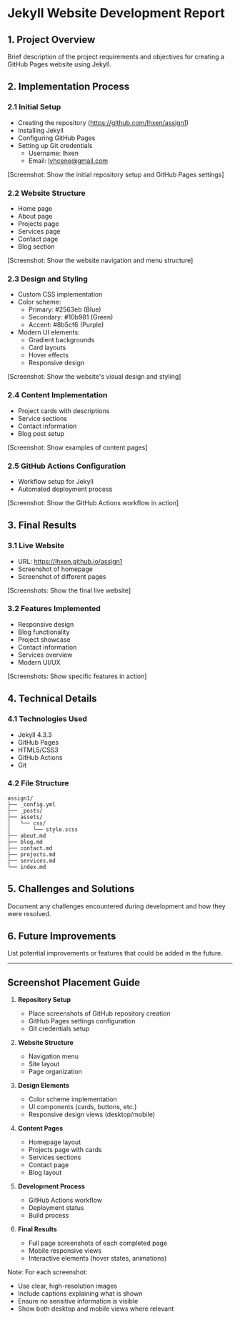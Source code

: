 # Jekyll Website Development Report

## 1. Project Overview
Brief description of the project requirements and objectives for creating a GitHub Pages website using Jekyll.

## 2. Implementation Process

### 2.1 Initial Setup
- Creating the repository (https://github.com/lhxen/assign1)
- Installing Jekyll
- Configuring GitHub Pages
- Setting up Git credentials
  - Username: lhxen
  - Email: lvhcene@gmail.com

[Screenshot: Show the initial repository setup and GitHub Pages settings]

### 2.2 Website Structure
- Home page
- About page
- Projects page
- Services page
- Contact page
- Blog section

[Screenshot: Show the website navigation and menu structure]

### 2.3 Design and Styling
- Custom CSS implementation
- Color scheme:
  - Primary: #2563eb (Blue)
  - Secondary: #10b981 (Green)
  - Accent: #8b5cf6 (Purple)
- Modern UI elements:
  - Gradient backgrounds
  - Card layouts
  - Hover effects
  - Responsive design

[Screenshot: Show the website's visual design and styling]

### 2.4 Content Implementation
- Project cards with descriptions
- Service sections
- Contact information
- Blog post setup

[Screenshot: Show examples of content pages]

### 2.5 GitHub Actions Configuration
- Workflow setup for Jekyll
- Automated deployment process

[Screenshot: Show the GitHub Actions workflow in action]

## 3. Final Results

### 3.1 Live Website
- URL: https://lhxen.github.io/assign1
- Screenshot of homepage
- Screenshot of different pages

[Screenshots: Show the final live website]

### 3.2 Features Implemented
- Responsive design
- Blog functionality
- Project showcase
- Contact information
- Services overview
- Modern UI/UX

[Screenshots: Show specific features in action]

## 4. Technical Details

### 4.1 Technologies Used
- Jekyll 4.3.3
- GitHub Pages
- HTML5/CSS3
- GitHub Actions
- Git

### 4.2 File Structure
```
assign1/
├── _config.yml
├── _posts/
├── assets/
│   └── css/
│       └── style.scss
├── about.md
├── blog.md
├── contact.md
├── projects.md
├── services.md
└── index.md
```

## 5. Challenges and Solutions
Document any challenges encountered during development and how they were resolved.

## 6. Future Improvements
List potential improvements or features that could be added in the future.

---

## Screenshot Placement Guide

1. **Repository Setup**
   - Place screenshots of GitHub repository creation
   - GitHub Pages settings configuration
   - Git credentials setup

2. **Website Structure**
   - Navigation menu
   - Site layout
   - Page organization

3. **Design Elements**
   - Color scheme implementation
   - UI components (cards, buttons, etc.)
   - Responsive design views (desktop/mobile)

4. **Content Pages**
   - Homepage layout
   - Projects page with cards
   - Services sections
   - Contact page
   - Blog layout

5. **Development Process**
   - GitHub Actions workflow
   - Deployment status
   - Build process

6. **Final Results**
   - Full page screenshots of each completed page
   - Mobile responsive views
   - Interactive elements (hover states, animations)

Note: For each screenshot:
- Use clear, high-resolution images
- Include captions explaining what is shown
- Ensure no sensitive information is visible
- Show both desktop and mobile views where relevant 